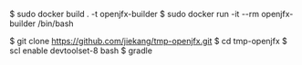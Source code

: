 $ sudo docker build . -t openjfx-builder
$ sudo docker run -it --rm openjfx-builder /bin/bash

$ git clone https://github.com/jiekang/tmp-openjfx.git
$ cd tmp-openjfx
$ scl enable devtoolset-8 bash
$ gradle

